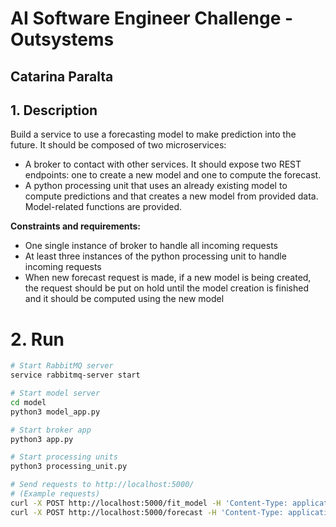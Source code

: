 # AI Software Engineer Challenge - Outsystems
## Catarina Paralta

## 1. Description

Build a service to use a forecasting model to make prediction into the future. It should be composed of two microservices:
* A broker to contact with other services. It should expose two REST endpoints: one to create a new model and one to compute the forecast.
* A python processing unit that uses an already existing model to compute predictions and that creates a new model from provided data. Model-related functions are provided.

**Constraints and requirements:**
* One single instance of broker to handle all incoming requests
* At least three instances of the python processing unit to handle incoming requests
* When new forecast request is made, if a new model is being created, the request should be put on hold until the model creation is finished and it should be computed using the new model

# 2. Run

```bash
# Start RabbitMQ server
service rabbitmq-server start

# Start model server
cd model
python3 model_app.py

# Start broker app
python3 app.py

# Start processing units
python3 processing_unit.py

# Send requests to http://localhost:5000/
# (Example requests)
curl -X POST http://localhost:5000/fit_model -H 'Content-Type: application/json' -d '{"data": [<insert data>]}'
curl -X POST http://localhost:5000/forecast -H 'Content-Type: application/json' -d '{"num_steps": <insert number of steps>}'
```
